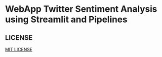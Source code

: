 # WebApp Twitter Sentiment Analysis using Streamlit and Pipelines

## LICENSE
[MIT LICENSE](LICENSE)
